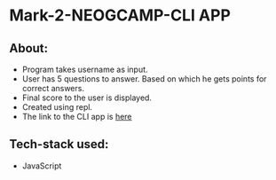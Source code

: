 # Mark-2-NEOGCAMP-CLI APP
## About:
- Program takes username as input.
- User has 5 questions to answer. Based on which he gets points for correct answers.
- Final score to the user is displayed.
- Created using repl.
- The link to the CLI app is [here](https://replit.com/@mayanksingh64/Mark-2-NEOGCAMP-CLI-app-2#index.js)
## Tech-stack used:
- JavaScript
